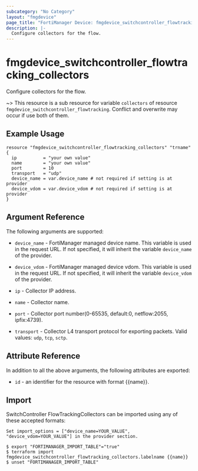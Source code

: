```yaml
---
subcategory: "No Category"
layout: "fmgdevice"
page_title: "FortiManager Device: fmgdevice_switchcontroller_flowtracking_collectors"
description: |-
  Configure collectors for the flow.
---
```


# fmgdevice_switchcontroller_flowtracking_collectors
Configure collectors for the flow.

~> This resource is a sub resource for variable `collectors` of resource `fmgdevice_switchcontroller_flowtracking`. Conflict and overwrite may occur if use both of them.



## Example Usage

```hcl
resource "fmgdevice_switchcontroller_flowtracking_collectors" "trname" {
  ip          = "your own value"
  name        = "your own value"
  port        = 10
  transport   = "udp"
  device_name = var.device_name # not required if setting is at provider
  device_vdom = var.device_vdom # not required if setting is at provider
}
```

## Argument Reference


The following arguments are supported:

* `device_name` - FortiManager managed device name. This variable is used in the request URL. If not specified, it will inherit the variable `device_name` of the provider.
* `device_vdom` - FortiManager managed device vdom. This variable is used in the request URL. If not specified, it will inherit the variable `device_vdom` of the provider.

* `ip` - Collector IP address.
* `name` - Collector name.
* `port` - Collector port number(0-65535, default:0, netflow:2055, ipfix:4739).
* `transport` - Collector L4 transport protocol for exporting packets. Valid values: `udp`, `tcp`, `sctp`.



## Attribute Reference

In addition to all the above arguments, the following attributes are exported:
* `id` - an identifier for the resource with format {{name}}.

## Import

SwitchController FlowTrackingCollectors can be imported using any of these accepted formats:
```
Set import_options = ["device_name=YOUR_VALUE", "device_vdom=YOUR_VALUE"] in the provider section.

$ export "FORTIMANAGER_IMPORT_TABLE"="true"
$ terraform import fmgdevice_switchcontroller_flowtracking_collectors.labelname {{name}}
$ unset "FORTIMANAGER_IMPORT_TABLE"
```

